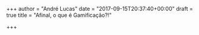 +++
author = "André Lucas"
date = "2017-09-15T20:37:40+00:00"
draft = true
title = "Afinal, o que é Gamificação?!"

+++
